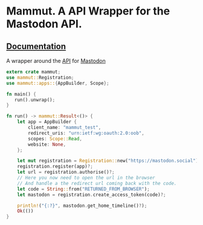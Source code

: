 # Mammut. A API Wrapper for the Mastodon API.

## [Documentation](https://docs.rs/mammut/)

A wrapper around the [API](https://github.com/tootsuite/mastodon/blob/master/docs/Using-the-API/API.md#tag) for [Mastodon](https://mastodon.social/)

```rust
extern crate mammut;
use mammut::Registration;
use mammut::apps::{AppBuilder, Scope};

fn main() {
   run().unwrap();
}

fn run() -> mammut::Result<()> {
    let app = AppBuilder {
        client_name: "mammut_test",
        redirect_uris: "urn:ietf:wg:oauth:2.0:oob",
        scopes: Scope::Read,
        website: None,
    };

    let mut registration = Registration::new("https://mastodon.social")?;
    registration.register(app)?;
    let url = registration.authorise()?;
    // Here you now need to open the url in the browser
    // And handle a the redirect url coming back with the code.
    let code = String::from("RETURNED_FROM_BROWSER");
    let mastodon = registration.create_access_token(code)?;

    println!("{:?}", mastodon.get_home_timeline()?);
    Ok(())
}
```
